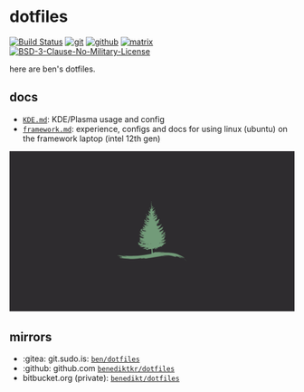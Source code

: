 # dotfiles

[![Build Status](https://jenkins.sudo.is/buildStatus/icon?job=ben%2Fdotfiles%2Fmain&style=flat-square)](https://jenkins.sudo.is/job/ben/job/dotfiles/)
[![git](https://www.sudo.is/readmes/git.sudo.is-ben-dotfiles.svg)](https://git.sudo.is/ben/dotfiles)
[![github](https://www.sudo.is/readmes/github-benediktkr.svg)](https://github.com/benediktkr/dotfiles)
[![matrix](https://www.sudo.is/readmes/matrix-ben-sudo.is.svg)](https://matrix.to/#/@ben:sudo.is)
[![BSD-3-Clause-No-Military-License](https://www.sudo.is/readmes/license-BSD-blue.svg)](LICENSE)

here are ben's dotfiles.

## docs

* [`KDE.md`](docs/KDE.md): KDE/Plasma usage and config
* [`framework.md`](docs/framework.md): experience, configs and docs for using linux (ubuntu) on the framework laptop (intel 12th gen)

![Leaf Dark](bgpics/Leaf_Dark.png)

## mirrors

 * :gitea: git.sudo.is: [`ben/dotfiles`](https://git.sudo.is/ben/dotfiles)
 * :github: github.com [`benediktkr/dotfiles`](https://github.com/benediktkr/dotfiles)
 * bitbucket.org (private): [`benedikt/dotfiles`](https://bitbucket.org/benedikt/dotfiles)

